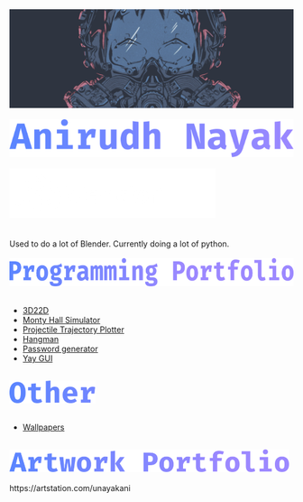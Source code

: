 <div>
<img src="nord_mask.png" alt="Logo" width="1000"/>
</div>
<br>
<div>
<img src="name.png" alt="Name"/>
</div>
<br>
<div>
<img src="software.png" alt="Software"/>
</div>
<br>
<br>
Used to do a lot of Blender. Currently doing a lot of python.
<br><br>
<div>
<img src="prog.png" alt="Programming Portfolio" height="50"/>
</div>
<br>
<ul>
  <li><a href="https://github.com/unayakani/3D22D">3D22D</a></li>
  <li><a href="https://github.com/unayakani/Monty-Hall-Simulator">Monty Hall Simulator</a></li>
  <li><a href="https://github.com/unayakani/Projectile-Trajectory-Plotter">Projectile Trajectory Plotter</a></li>
  <li><a href="https://github.com/unayakani/Hangman">Hangman</a></li>
  <li><a href="https://github.com/unayakani/Password-Generator">Password generator</a></li>
  <li><a href="https://github.com/unayakani/Yay-GUI">Yay GUI</a></li>
</ul>
<!--
<h1>Other</h1>
-->
<br>
<div>
<img src="other.png" alt="Other" height="40"/>
</div>
<br>
<ul>
  <li><a href="https://github.com/unayakani/wallpapers">Wallpapers</a></li>
</ul>
<!--
<h1>Artwork Portfolio</h1>
-->
<br>
<div>
<img src="art.png" alt="Artwork Portfolio" height="40"/>
</div>
<br>
https://artstation.com/unayakani
